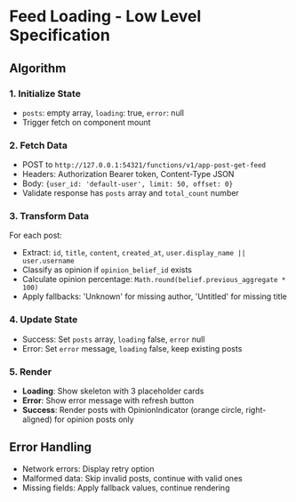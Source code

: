 # Feed Loading - Low Level Specification

## Algorithm

### 1. Initialize State
- `posts`: empty array, `loading`: true, `error`: null
- Trigger fetch on component mount

### 2. Fetch Data
- POST to `http://127.0.0.1:54321/functions/v1/app-post-get-feed`
- Headers: Authorization Bearer token, Content-Type JSON
- Body: `{user_id: 'default-user', limit: 50, offset: 0}`
- Validate response has `posts` array and `total_count` number

### 3. Transform Data
For each post:
- Extract: `id`, `title`, `content`, `created_at`, `user.display_name || user.username`
- Classify as opinion if `opinion_belief_id` exists
- Calculate opinion percentage: `Math.round(belief.previous_aggregate * 100)`
- Apply fallbacks: 'Unknown' for missing author, 'Untitled' for missing title

### 4. Update State
- Success: Set `posts` array, `loading` false, `error` null
- Error: Set `error` message, `loading` false, keep existing posts

### 5. Render
- **Loading**: Show skeleton with 3 placeholder cards
- **Error**: Show error message with refresh button
- **Success**: Render posts with OpinionIndicator (orange circle, right-aligned) for opinion posts only

## Error Handling
- Network errors: Display retry option
- Malformed data: Skip invalid posts, continue with valid ones
- Missing fields: Apply fallback values, continue rendering